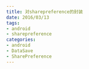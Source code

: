 ```yaml
---
title: 对sharepreference的封装
date: 2016/03/13
tags:
- android
- sharepreference
categories:
- android
- DataSave
- SharePreference
---
```

